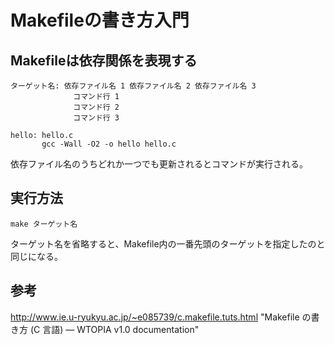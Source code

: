 # Makefileの書き方入門

## Makefileは依存関係を表現する

```
ターゲット名: 依存ファイル名 1 依存ファイル名 2 依存ファイル名 3
              コマンド行 1
              コマンド行 2
              コマンド行 3
```

```
hello: hello.c
       gcc -Wall -O2 -o hello hello.c
```
依存ファイル名のうちどれか一つでも更新されるとコマンドが実行される。

## 実行方法

`make ターゲット名`

ターゲット名を省略すると、Makefile内の一番先頭のターゲットを指定したのと同じになる。




## 参考

http://www.ie.u-ryukyu.ac.jp/~e085739/c.makefile.tuts.html "Makefile の書き方 (C 言語) — WTOPIA v1.0 documentation"